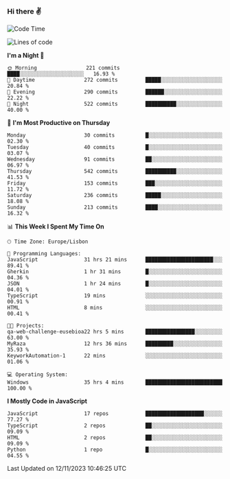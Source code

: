 ### Hi there :v:

<!--
**eusebioaddsilva/eusebioaddsilva** is a ✨ _special_ ✨ repository because its `README.md` (this file) appears on your GitHub profile.

<!--START_SECTION:waka-->
![Code Time](http://img.shields.io/badge/Code%20Time-88%20hrs%2020%20mins-blue)

![Lines of code](https://img.shields.io/badge/From%20Hello%20World%20I%27ve%20Written-3.5%20million%20lines%20of%20code-blue)

**I'm a Night 🦉** 

```text
🌞 Morning                221 commits         ████░░░░░░░░░░░░░░░░░░░░░   16.93 % 
🌆 Daytime                272 commits         █████░░░░░░░░░░░░░░░░░░░░   20.84 % 
🌃 Evening                290 commits         ██████░░░░░░░░░░░░░░░░░░░   22.22 % 
🌙 Night                  522 commits         ██████████░░░░░░░░░░░░░░░   40.00 % 
```
📅 **I'm Most Productive on Thursday** 

```text
Monday                   30 commits          █░░░░░░░░░░░░░░░░░░░░░░░░   02.30 % 
Tuesday                  40 commits          █░░░░░░░░░░░░░░░░░░░░░░░░   03.07 % 
Wednesday                91 commits          ██░░░░░░░░░░░░░░░░░░░░░░░   06.97 % 
Thursday                 542 commits         ██████████░░░░░░░░░░░░░░░   41.53 % 
Friday                   153 commits         ███░░░░░░░░░░░░░░░░░░░░░░   11.72 % 
Saturday                 236 commits         █████░░░░░░░░░░░░░░░░░░░░   18.08 % 
Sunday                   213 commits         ████░░░░░░░░░░░░░░░░░░░░░   16.32 % 
```


📊 **This Week I Spent My Time On** 

```text
🕑︎ Time Zone: Europe/Lisbon

💬 Programming Languages: 
JavaScript               31 hrs 21 mins      ██████████████████████░░░   89.41 % 
Gherkin                  1 hr 31 mins        █░░░░░░░░░░░░░░░░░░░░░░░░   04.36 % 
JSON                     1 hr 24 mins        █░░░░░░░░░░░░░░░░░░░░░░░░   04.01 % 
TypeScript               19 mins             ░░░░░░░░░░░░░░░░░░░░░░░░░   00.91 % 
HTML                     8 mins              ░░░░░░░░░░░░░░░░░░░░░░░░░   00.41 % 

🐱‍💻 Projects: 
qa-web-challenge-eusebioa22 hrs 5 mins       ████████████████░░░░░░░░░   63.00 % 
MyRaza                   12 hrs 36 mins      █████████░░░░░░░░░░░░░░░░   35.93 % 
KeyworkAutomation-1      22 mins             ░░░░░░░░░░░░░░░░░░░░░░░░░   01.06 % 

💻 Operating System: 
Windows                  35 hrs 4 mins       █████████████████████████   100.00 % 
```

**I Mostly Code in JavaScript** 

```text
JavaScript               17 repos            ███████████████████░░░░░░   77.27 % 
TypeScript               2 repos             ██░░░░░░░░░░░░░░░░░░░░░░░   09.09 % 
HTML                     2 repos             ██░░░░░░░░░░░░░░░░░░░░░░░   09.09 % 
Python                   1 repo              █░░░░░░░░░░░░░░░░░░░░░░░░   04.55 % 
```




 Last Updated on 12/11/2023 10:46:25 UTC
<!--END_SECTION:waka-->
